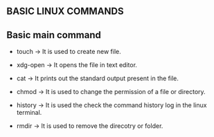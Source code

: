 ## BASIC LINUX COMMANDS

## Basic main command

- touch <filename> -> It is used to create new file.

- xdg-open <filename> -> It opens the file in text editor.

- cat -> It prints out the standard output present in the file.

- chmod -> It is used to change the permission of a file or directory.

- history -> It is used the check the command history log in the linux terminal.

- rmdir -> It is used to remove the direcotry or folder.


